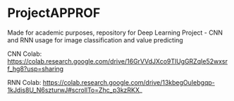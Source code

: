 # ProjectAPPROF
Made for academic purposes, repository for Deep Learning Project - CNN and RNN usage for image classification and value predicting

CNN Colab: https://colab.research.google.com/drive/16GrVVdJXco9TlUgGRZqIe52wxsrf_hg8?usp=sharing

RNN Colab: https://colab.research.google.com/drive/13kbegOuIebgqp-1kJdis8U_N6szturwJ#scrollTo=Zhc_p3kzRKX_
